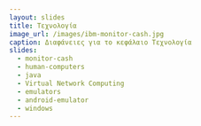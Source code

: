 ```yaml
---
layout: slides
title: Τεχνολογία 
image_url: /images/ibm-monitor-cash.jpg
caption: Διαφάνειες για το κεφάλαιο Τεχνολογία 
slides:
  - monitor-cash
  - human-computers
  - java
  - Virtual Network Computing
  - emulators 
  - android-emulator
  - windows
---
```

